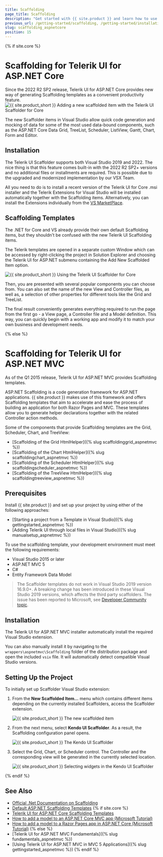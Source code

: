 ```yaml
---
title: Scaffolding
page_title: Scaffolding
description: "Get started with {{ site.product }} and learn how to use the Kendo UI Scaffolder extensions."
previous_url: /getting-started/scaffolding, /getting-started/installation/scaffolding, /installation/scaffolding, /scaffolding, /vs-integration-mvc/scaffolding
slug: scaffolding_aspnetcore
position: 15
---
```


{% if site.core %}
# Scaffolding for Telerik UI for ASP.NET Core

Since the 2022 R2 SP2 release, Telerik UI for ASP.NET Core provides new way of generating Scaffolding templates as a convenient productivity feature. 
![{{ site.product_short }} Adding a new scaffolded item with the Telerik UI Scaffolder for Core](../images/scaffolding/core-scaffolder-add-new-item.png)

The new Scaffolder items in Visual Studio allow quick code generation and mocking of data for some of the most used data-bound components, such as the ASP.NET Core Data Grid, TreeList, Scheduler, ListView, Gantt, Chart, Form and Editor.

## Installation

The Telerik UI Scaffolder supports both Visual Studio 2019 and 2022. The nice thing is that this feature comes built-in with the 2022 R2 SP2+ versions and no additional files or installments are required. This is possible due to the upgraded and modernized implementation by our VSX Team.

All you need to do is to install a recent version of the Telerik UI for Core .msi installer and the Telerik Extensions for Visual Studio will be installed automatically together with the Scaffolding items. Alternatively, you can install the Extensions individually from the [VS MarketPlace](https://marketplace.visualstudio.com/items?itemName=TelerikInc.ProgressTelerikASPNETCoreVSExtensions).

## Scaffolding Templates

The .NET for Core and VS already provide their own default Scaffolding items, but they shouldn't be confused with the new Telerik UI Scaffolding items.

The Telerik templates are opened in a separate custom Window which can be accessed by right-clicking the project in Solution Explorer and choosing the Telerik UI for ASP.NET submenu containing the Add New Scaffolded Item option.

![{{ site.product_short }} Using the Telerik UI Scaffolder for Core](../images/scaffolding/core-scaffolder.gif)

Then, you are presented with several popular components you can choose from. You can also set the name of the new View and Controller files, as well as, a selection of other properties for different tools like the Grid and TreeList.

The final result conveniently generates everything required to run the page from the first go - a View page, a Controller file and a Model definition. This way, you can quickly begin with a working app and modify it to match your own business and development needs.

{% else %}
# Scaffolding for Telerik UI for ASP.NET MVC

As of the Q1 2015 release, Telerik UI for ASP.NET MVC provides Scaffolding templates.

ASP.NET Scaffolding is a code generation framework for ASP.NET applications. {{ site.product }} makes use of this framework and offers Scaffolding templates that aim to accelerate and ease the process of building an application for both Razor Pages and MVC. These templates allow you to generate helper declarations together with the related Controller action methods. 

Some of the components that provide Scaffolding templates are the Grid, Scheduler, Chart, and TreeView:

* [Scaffolding of the Grid HtmlHelper]({% slug scaffoldinggrid_aspnetmvc %})
* [Scaffolding of the Chart HtmlHelper]({% slug scaffoldingchart_aspnetmvc %})
* [Scaffolding of the Scheduler HtmlHelper]({% slug scaffoldingscheduler_aspnetmvc %})
* [Scaffolding of the TreeView HtmlHelper]({% slug scaffoldingtreeview_aspnetmvc %})

## Prerequisites

Install {{ site.product }} and set up your project by using either of the following approaches:

* [Starting a project from a Template in Visual Studio]({% slug gettingstarted_aspnetmvc %})
* [Adding Telerik UI through local files in Visual Studio]({% slug manualsetup_aspnetmvc %})

To use the scaffolding template, your development environment must meet the following requirements:

* Visual Studio 2015 or later
* ASP.NET MVC 5
* C#
* Entity Framework Data Model

> The Scaffolder templates do not work in Visual Studio 2019 version 16.9.0+. A breaking change has been introduced in these Visual Studio 2019 versions, which affects the third party scaffolders. The issue has been reported to Microsoft, see [Developer Community topic](https://developercommunity.visualstudio.com/t/visual-studio-2019-version-1691-resulted-in-custom/1371519).

## Installation

The Telerik UI for ASP.NET MVC installer automatically install the required Visual Studio extension.

You can also manually install it by navigating to the `wrappers\aspnetmvc\Scaffolding` folder of the distribution package and open the included `vsix` file. It will automatically detect compatible Visual Studio versions.

## Setting Up the Project

To initially set up Scaffolder Visual Studio extension:

1. From the **New Scaffolded Item...** menu which contains different items depending on the currently installed Scaffolders, access the Scaffolder extension.

    ![{{ site.product_short }} The new scaffolded item](../images/scaffolding/new_scaffolded_item.png)

1. From the next menu, select **Kendo UI Scaffolder**. As a result, the Scaffolding configuration panel opens.

    ![{{ site.product_short }} The Kendo UI Scaffolder](../images/scaffolding/kendo_ui_scaffolder.png)

1. Select the Grid, Chart, or Scheduler control. The Controller and the corresponding view will be generated in the currently selected location.

    ![{{ site.product_short }} Selecting widgets in the Kendo UI Scaffolder](../images/scaffolding/widget_select.png)

{% endif %}
## See Also

* [Official .Net Documentation on Scaffolding](https://github.com/aspnet/Scaffolding)
* [Default ASP.NET Scaffolding Templates](https://github.com/aspnet/Scaffolding/tree/main/src/Scaffolding/VS.Web.CG.Mvc/Templates)
{% if site.core %}
* [Telerik UI for ASP.NET Core Scaffolding Templates](https://github.com/telerik/scaffold-templates-core)
* [How to add a model to an ASP.NET Core MVC app (Microsoft Tutorial)](https://docs.microsoft.com/en-us/aspnet/core/tutorials/first-mvc-app/adding-model?view=aspnetcore-2.1)
* [How to add a model to a Razor Pages app in ASP.NET Core (Microsoft Tutorial)](https://docs.microsoft.com/en-us/aspnet/core/tutorials/razor-pages/model?view=aspnetcore-2.1)
{% else %}
* [Telerik UI for ASP.NET MVC Fundamentals]({% slug fundamentals_aspnetmvc %})
* [Using Telerik UI for ASP.NET MVC in MVC 5 Applications]({% slug gettingstarted_aspnetmvc %})
{% endif %}
